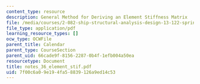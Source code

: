 ```yaml
---
content_type: resource
description: General Method for Deriving an Element Stiffness Matrix
file: /media/courses/2-082-ship-structural-analysis-design-13-122-spring-2003/7f00c6a09e194fa58839126a9ed14c53_notes_36_element_stif.pdf
file_type: application/pdf
learning_resource_types: []
ocw_type: OCWFile
parent_title: Calendar
parent_type: CourseSection
parent_uid: 66cade9f-8156-2287-0b4f-1efb004a50ea
resourcetype: Document
title: notes_36_element_stif.pdf
uid: 7f00c6a0-9e19-4fa5-8839-126a9ed14c53
---
```

